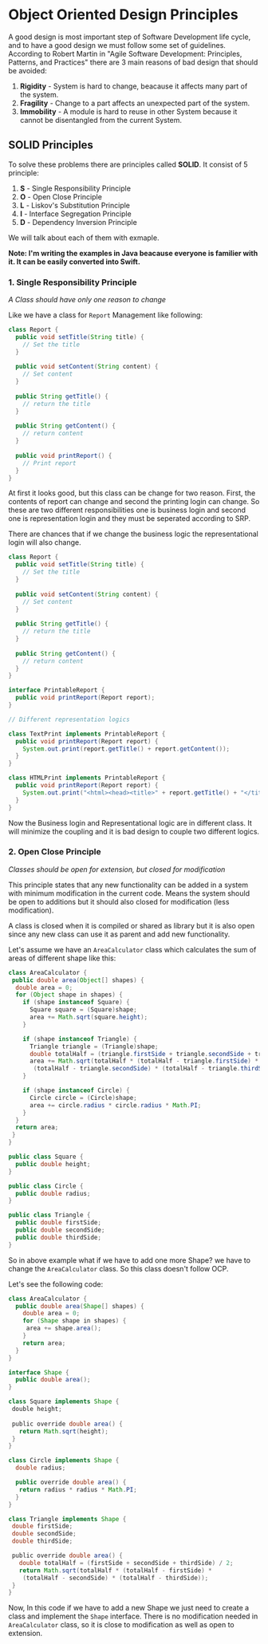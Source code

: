 # Object Oriented Design Principles

A good design is most important step of Software Development life cycle, and to have a good design we must follow some set of guidelines. According to Robert Martin in "Agile Software Development: Principles, Patterns, and Practices" there are 3 main reasons of bad design that should be avoided:

1. **Rigidity** - System is hard to change, beacause it affects many part of the system.
2. **Fragility** - Change to a part affects an unexpected part of the system.
3. **Immobility** - A module is hard to reuse in other System because it cannot be disentangled from the current System.


## SOLID Principles
To solve these problems there are principles called **SOLID**. It consist of 5 principle:

1. **S** - Single Responsibility Principle
2. **O** - Open Close Principle
3. **L** - Liskov's Substitution Principle
4. **I** - Interface Segregation Principle
5. **D** - Dependency Inversion Principle

We will talk about each of them with exmaple.

**Note: I'm writing the examples in Java beacause everyone is familier with it. It can be easily converted into Swift.**

### 1. Single Responsibility Principle

*A Class should have only one reason to change*

Like we have a class for `Report` Management like following:

```java
class Report {
  public void setTitle(String title) {
    // Set the title
  }
  
  public void setContent(String content) {
    // Set content
  }
  
  public String getTitle() {
    // return the title
  }
  
  public String getContent() {
    // return content
  }
  
  public void printReport() {
    // Print report
  }
}
```

At first it looks good, but this class can be change for two reason. First, the contents of report can change and second the printing login can change. So these are two different responsibilities one is business login and second one is representation login and they must be seperated according to SRP.

There are chances that if we change the business logic the representational login will also change.

```java
class Report {
  public void setTitle(String title) {
    // Set the title
  }
  
  public void setContent(String content) {
    // Set content
  }
  
  public String getTitle() {
    // return the title
  }
  
  public String getContent() {
    // return content
  }
}

interface PrintableReport {
  public void printReport(Report report);
}

// Different representation logics

class TextPrint implements PrintableReport {
  public void printReport(Report report) {
    System.out.print(report.getTitle() + report.getContent());
  }
}

class HTMLPrint implements PrintableReport {
  public void printReport(Report report) {
    System.out.print("<html><head><title>" + report.getTitle() + "</title></head><body>" + report.getContent() + "</body></html>");
  }
}
```

Now the Business login and Representational logic are in different class. It will minimize the coupling and it is bad design to couple two different logics.

### 2. Open Close Principle

*Classes should be open for extension, but closed for modification*

This principle states that any new functionality can be added in a system with minimum modification in the current code. Means the system should be open to additions but it should also closed for modification (less modification).

A class is closed when it is compiled or shared as library but it is also open since any new class can use it as parent and add new functionality.

Let's assume we have an `AreaCalculator` class which calculates the sum of areas of different shape like this:

```java
class AreaCalculator { 
 public double area(Object[] shapes) {
  double area = 0;
  for (Object shape in shapes) {
    if (shape instanceof Square) {
      Square square = (Square)shape;
      area += Math.sqrt(square.height);
    }

    if (shape instanceof Triangle) {
      Triangle triangle = (Triangle)shape;
      double totalHalf = (triangle.firstSide + triangle.secondSide + triangle.thirdSide) / 2;
      area += Math.sqrt(totalHalf * (totalHalf - triangle.firstSide) * 
       (totalHalf - triangle.secondSide) * (totalHalf - triangle.thirdSide));
    }

    if (shape instanceof Circle) {
      Circle circle = (Circle)shape;
      area += circle.radius * circle.radius * Math.PI;
    }
  }
  return area;
 }
}

public class Square {
  public double height;
}

public class Circle {
  public double radius;
}

public class Triangle {
  public double firstSide;
  public double secondSide;
  public double thirdSide;
}
```

So in above example what if we have to add one more Shape? we have to change the `AreaCalculator` class. So this class doesn't follow OCP.

Let's see the following code:

```java
class AreaCalculator {
  public double area(Shape[] shapes) {
    double area = 0;
    for (Shape shape in shapes) {
     area += shape.area();
    }
    return area;
  }
}

interface Shape {
  public double area();
}

class Square implements Shape {
 double height;
 
 public override double area() {
   return Math.sqrt(height);
 }
}

class Circle implements Shape {
  double radius;

  public override double area() {
   return radius * radius * Math.PI;
  }
}

class Triangle implements Shape { 
 double firstSide;
 double secondSide;
 double thirdSide;

 public override double area() {
   double totalHalf = (firstSide + secondSide + thirdSide) / 2;
   return Math.sqrt(totalHalf * (totalHalf - firstSide) * 
    (totalHalf - secondSide) * (totalHalf - thirdSide));
 }
}
```

Now, In this code if we have to add a new Shape we just need to create a class and implement the `Shape` interface. There is no modification needed in `AreaCalculator` class, so it is close to modification as well as open to extension.
